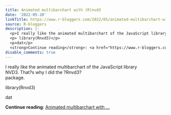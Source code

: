 ```yaml
---
title: Animated multibarchart with (R)nvd3
date: '2022-05-20'
linkTitle: https://www.r-bloggers.com/2022/05/animated-multibarchart-with-rnvd3/
source: R-bloggers
description: |-
  <p>I really like the animated multibarchart of the JavaScript library<br /> NVD3. That?s why I did the ?Rnvd3?<br /> package.</p>
  <p> library(Rnvd3)</p>
  <p>dat</p>
  <strong>Continue reading</strong>: <a href="https://www.r-bloggers.com/2022/05/animated-multibarchart-with-rnvd3/">Animated multibarchart with ...
disable_comments: true
---
```

<p>I really like the animated multibarchart of the JavaScript library<br /> NVD3. That?s why I did the ?Rnvd3?<br /> package.</p>
<p> library(Rnvd3)</p>
<p>dat</p>
<strong>Continue reading</strong>: <a href="https://www.r-bloggers.com/2022/05/animated-multibarchart-with-rnvd3/">Animated multibarchart with ...